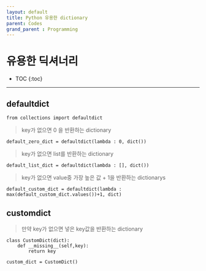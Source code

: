 ```yaml
---
layout: default
title: Python 유용한 dictionary
parent: Codes
grand_parent : Programming
---
```

# 유용한 딕셔너리

- TOC
{:toc}
---
## defaultdict

```
from collections import defaultdict
```

> key가 없으면 0 을 반환하는 dictionary

```
default_zero_dict = defaultdict(lambda : 0, dict())
```

> key가 없으면 list를 반환하는 dictionary

```
default_list_dict = defaultdict(lambda : [], dict())
```

> key가 없으면 value중 가장 높은 값 + 1을 반환하는 dictionarys

```
default_custom_dict = defaultdict(lambda : max(default_custom_dict.values())+1, dict)
```

## customdict

> 만약 key가 없으면 넣은 key값을 반환하는 dictionary

```
class CustomDict(dict):
    def __missing__(self,key):
        return key

custom_dict = CustomDict()
```
